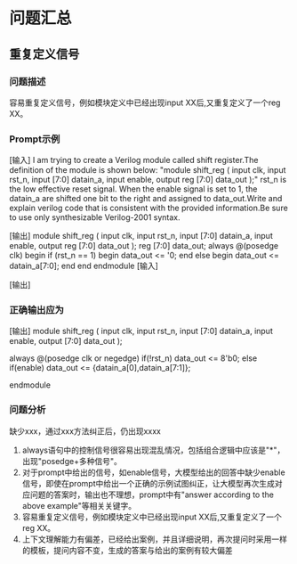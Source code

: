 # 问题汇总

## 重复定义信号

### 问题描述

容易重复定义信号，例如模块定义中已经出现input XX后,又重复定义了一个reg XX。

### Prompt示例

[输入]
I am trying to create a Verilog module called shift register.The definition of the module is shown below:
"module shift_reg
(
input clk,
input rst_n,
input 	[7:0] datain_a,
input 	enable,
output  reg [7:0] data_out
);"
rst_n is the low effective reset signal. When the enable signal is set to 1, the datain_a are shifted one bit to the right and assigned to data_out.Write and explain verilog code that is consistent with the provided information.Be sure to use only synthesizable Verilog-2001 syntax.

[输出]
module shift_reg
(
input  clk,
input  rst_n,
input  [7:0] datain_a,
input  enable,
output  reg [7:0] data_out
);
reg [7:0] data_out;
always @(posedge clk) begin
    if (rst_n == 1) begin
        data_out <= '0;
    end else begin
        data_out <= datain_a[7:0];
    end
end
endmodule
[输入]

[输出]

### 正确输出应为

[输出]
module shift_reg
(
input clk,
input rst_n,
input 	[7:0] datain_a,
input 	enable,
output  [7:0] data_out
);

always @(posedge clk or negedge)
  if(!rst_n)
	data_out <= 8'b0;
  else if(enable)
	data_out <= {datain_a[0],datain_a[7:1]};

endmodule

### 问题分析

缺少xxx，通过xxx方法纠正后，仍出现xxxx





1.  always语句中的控制信号很容易出现混乱情况，包括组合逻辑中应该是"*"，出现"posedge+多种信号"。
2.  对于prompt中给出的信号，如enable信号，大模型给出的回答中缺少enable信号，即使在prompt中给出一个正确的示例试图纠正，让大模型再次生成对应问题的答案时，输出也不理想，prompt中有"answer according to the above example"等相关关键字。
3.  容易重复定义信号，例如模块定义中已经出现input XX后,又重复定义了一个reg XX。
4.  上下文理解能力有偏差，已经给出案例，并且详细说明，再次提问时采用一样的模板，提问内容不变，生成的答案与给出的案例有较大偏差
